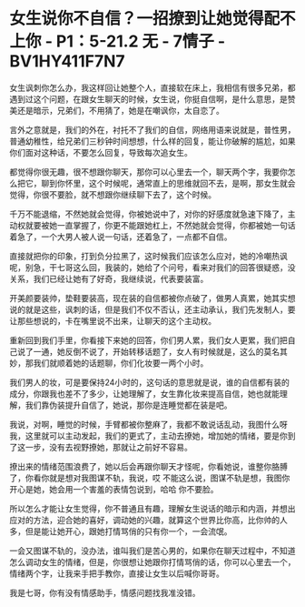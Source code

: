 # 女生说你不自信？一招撩到让她觉得配不上你 - P1：5-21.2 无 - 7情子 - BV1HY411F7N7

女生讽刺你怎么办，我这样回让她整个人，直接软在床上，我相信有很多兄弟，都遇到过这个问题，在跟女生聊天的时候，女生说，你挺自信啊，是什么意思，是赞美还是暗示，兄弟们，不用猜了，她是在嘲讽你，太自恋了。

言外之意就是，我们的外在，衬托不了我们的自信，网络用语来说就是，普性男，普通幼稚性，给兄弟们三秒钟时间想想，什么样的回复，能让你破解的尴尬，如果你们面对这种话，不要怎么回复，导致每次追女生。

都觉得你很无趣，很不想跟你聊天，那你可以心里去一个，聊天两个字，我要你怎么把它，聊到你怀里，这个时候呢，通常直上的思维就回不去，是啊，那女生就会觉得，你很不要脸，就不想跟你继续聊下去了，这个时候。

千万不能退缩，不然她就会觉得，你被她说中了，对你的好感度就急速下降了，主动权就要被她一直掌握了，你更不能跟她杠上，不然她就会觉得，你都被她一句话着急了，一个大男人被人说一句话，还着急了，一点都不自信。

直接就把你的印象，打到负分拉黑了，这时候我们应该怎么应对，她的冷嘲热讽呢，别急，干七哥这么回，我装的，她给了个问号，看来对我们的回答很疑惑，没关系，我们已经让她有了好奇，我继续说，代表要装富。

开美颜要装帅，垫鞋要装高，现在装的自信都被你点破了，做男人真累，她其实想说的就是这些，讽刺的话，但是我们不仅不否认，还主动承认，我们先发制人，要让那些想说的，卡在嘴里说不出来，让聊天的这个主动权。

重新回到我们手里，你看接下来她的回答，你们男人累，我们女人更累，我们把自己说了一通，她反倒不说了，开始转移话题了，女人有时候就是，这么的莫名其妙，那我们就顺着她的话题聊，你们化妆要一两个小时。

我们男人的妆，可是要保持24小时的，这句话的意思就是说，谁的自信都有装的成分，你跟我也差不了多少，让她理解了，女生靠化妆来提高自信，她也就能理解，我们靠伪装提升自信了，她说，那你是连睡觉都在装是吧。

我说，对啊，睡觉的时候，手臂都被你整麻了，我都不敢说话乱动，我图什么呀我，这里就可以主动发起，我们的更式了，主动去撩她，增加她的情绪，要是你到了这一步，没有去视野撩她，那就让之前好不容易。

撩出来的情绪范围浪费了，她以后会再跟你聊天才怪呢，你看她说，谁整你胳膊了，你看你就是想对我图谋不轨，我说，哎 不能这么说，图谋不轨是想，我图你开心是她，她会用一个害羞的表情包说到，哈哈 你不要脸。

所以怎么才能让女生觉得，你不普通且有趣，理解女生说话的暗示和内涵，并想出应对的方法，迎合她的喜好，调动她的兴趣，就算这个世界比你高，比你帅的人多，但是能让她开心，跟她打情骂俏的只有你一个，一会流氓。

一会又图谋不轨的，没办法，谁叫我们是苦心男的，如果你在聊天过程中，不知道怎么调动女生的情绪，但是，你很想让她跟你打情骂俏的话，你可以心里去一个，情绪两个字，让我来手把手教你，直接让女生以后喊你哥哥。

我是七哥，你有没有情感助手，情感问题找我准没错。